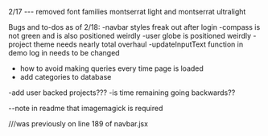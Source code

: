 
2/17 --- removed font families montserrat light and montserrat ultralight

Bugs and to-dos as of 2/18:
  -navbar styles freak out after login
  -compass is not green and is also positioned weirdly
  -user globe is positioned weirdly
  -project theme needs nearly total overhaul
  -updateInputText function in demo log in needs to be changed

  - how to avoid making queries every time page is loaded
  - add categories to database

-add user backed projects???
-is time remaining going backwards??

--note in readme that imagemagick is required


<form className="search-form" onSubmit={this.searchProjects}> ///was previously on line 189 of navbar.jsx
